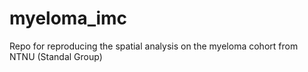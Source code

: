 # myeloma_imc
Repo for reproducing the spatial analysis on the myeloma cohort from NTNU (Standal Group)
